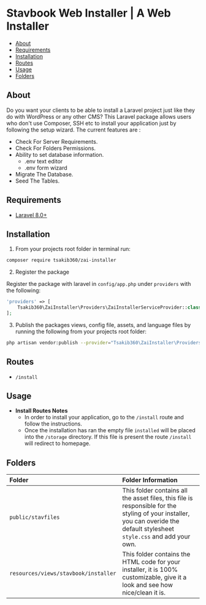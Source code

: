 # Stavbook Web Installer | A Web Installer

- [About](#about)
- [Requirements](#requirements)
- [Installation](#installation)
- [Routes](#routes)
- [Usage](#usage)
- [Folders](#folders)

## About

Do you want your clients to be able to install a Laravel project just like they do with WordPress or any other CMS?
This Laravel package allows users who don't use Composer, SSH etc to install your application just by following the setup wizard.
The current features are :

- Check For Server Requirements.
- Check For Folders Permissions.
- Ability to set database information.
	- .env text editor
	- .env form wizard
- Migrate The Database.
- Seed The Tables.

## Requirements

* [Laravel 8.0+](https://laravel.com/docs/installation)

## Installation

1. From your projects root folder in terminal run:

```bash
composer require tsakib360/zai-installer
```

2. Register the package

Register the package with laravel in `config/app.php` under `providers` with the following:

```php
'providers' => [
	Tsakib360\ZaiInstaller\Providers\ZaiInstallerServiceProvider::class,
];
```

3. Publish the packages views, config file, assets, and language files by running the following from your projects root folder:

```bash
php artisan vendor:publish --provider="Tsakib360\ZaiInstaller\Providers\ZaiInstallerServiceProvider"
```

## Routes

* `/install`

## Usage

* **Install Routes Notes**
	* In order to install your application, go to the `/install` route and follow the instructions.
	* Once the installation has ran the empty file `installed` will be placed into the `/storage` directory. If this file is present the route `/install` will redirect to homepage.

## Folders

| Folder                               |Folder Information|
|:-------------------------------------|:------------|
| `public/stavfiles`                   |This folder contains all the asset files, this file is responsible for the styling of your installer, you can overide the default stylesheet `style.css` and add your own.|
| `resources/views/stavbook/installer` |This folder contains the HTML code for your installer, it is 100% customizable, give it a look and see how nice/clean it is.|

